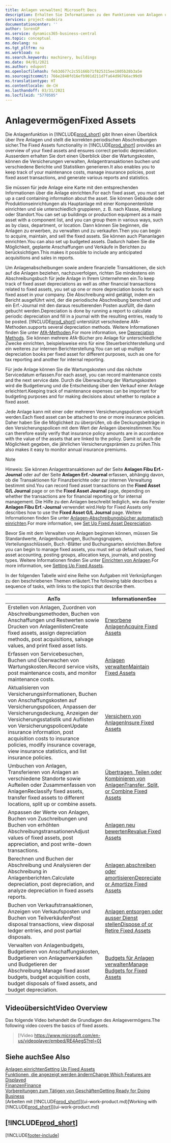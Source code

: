```yaml
---
title: Anlagen verwalten| Microsoft Docs
description: Erhalten Sie Informationen zu den Funktionen von Anlagen und eine Übersicht , wie mit Anlagen gearbeitet wird.
services: project-madeira
documentationcenter: ''
author: SorenGP
ms.service: dynamics365-business-central
ms.topic: conceptual
ms.devlang: na
ms.tgt_pltfrm: na
ms.workload: na
ms.search.keywords: machinery, buildings
ms.date: 04/01/2021
ms.author: edupont
ms.openlocfilehash: feb3d677c2c55166b71f825315ee1805b28b3a5e
ms.sourcegitcommit: 766e2840fd16efb901d211d7fa64d96766ac99d9
ms.translationtype: HT
ms.contentlocale: de-CH
ms.lasthandoff: 03/31/2021
ms.locfileid: "5770505"
---
```

# <a name="fixed-assets"></a><span data-ttu-id="223f0-103">Anlagevermögen</span><span class="sxs-lookup"><span data-stu-id="223f0-103">Fixed Assets</span></span>
<span data-ttu-id="223f0-104">Die Anlagenfunktion in [!INCLUDE[prod_short](includes/prod_short.md)] gibt Ihnen einen Überblick über Ihre Anlagen und stellt die korrekten periodischen Abschreibungen sicher.</span><span class="sxs-lookup"><span data-stu-id="223f0-104">The Fixed Assets functionality in [!INCLUDE[prod_short](includes/prod_short.md)] provides an overview of your fixed assets and ensures correct periodic depreciation.</span></span> <span data-ttu-id="223f0-105">Ausserdem erhalten Sie dort einen Überblick über die Wartungskosten, können die Versicherungen verwalten, Anlagentransaktionen buchen und verschiedene Berichte und Statistiken generieren.</span><span class="sxs-lookup"><span data-stu-id="223f0-105">It also enables you to keep track of your maintenance costs, manage insurance policies, post fixed asset transactions, and generate various reports and statistics.</span></span>

<span data-ttu-id="223f0-106">Sie müssen für jede Anlage eine Karte mit den entsprechenden Informationen über die Anlage einrichten.</span><span class="sxs-lookup"><span data-stu-id="223f0-106">For each fixed asset, you must set up a card containing information about the asset.</span></span> <span data-ttu-id="223f0-107">Sie können Gebäude oder Produktionseinrichtungen als Hauptanlage mit einer Komponentenliste einrichten und sie unterschiedlich gruppieren, z. B. nach Klasse, Abteilung oder Standort.</span><span class="sxs-lookup"><span data-stu-id="223f0-107">You can set up buildings or production equipment as a main asset with a component list, and you can group them in various ways, such as by class, department, or location.</span></span> <span data-ttu-id="223f0-108">Dann können Sie beginnen, die Anlagen zu erwerben, zu verwalten und zu verkaufen.</span><span class="sxs-lookup"><span data-stu-id="223f0-108">Then you can begin to acquire, maintain, and sell the fixed assets.</span></span> <span data-ttu-id="223f0-109">Sie können auch Plananlagen einrichten.</span><span class="sxs-lookup"><span data-stu-id="223f0-109">You can also set up budgeted assets.</span></span> <span data-ttu-id="223f0-110">Dadurch haben Sie die Möglichkeit, geplante Anschaffungen und Verkäufe in Berichten zu berücksichtigen.</span><span class="sxs-lookup"><span data-stu-id="223f0-110">This makes it possible to include any anticipated acquisitions and sales in reports.</span></span>

<span data-ttu-id="223f0-111">Um Anlagenabscheibungen sowie andere finanzielle Transaktionen, die sich auf die Anlagen beziehen, nachzuverfolgen, richten Sie mindestens ein Abschreibungsbuch für jede Anlage in Ihrem Unternehmen ein.</span><span class="sxs-lookup"><span data-stu-id="223f0-111">To keep track of fixed asset depreciations as well as other financial transactions related to fixed assets, you set up one or more depreciation books for each fixed asset in your company.</span></span> <span data-ttu-id="223f0-112">Die Abschreibung wird getätigt, indem ein Bericht ausgeführt wird, der die periodische Abschreibung berechnet und ein Erf.-Journal mit den daraus resultierenden Posten ausfüllt, die dann gebucht werden.</span><span class="sxs-lookup"><span data-stu-id="223f0-112">Depreciation is done by running a report to calculate periodic depreciation and fill in a journal with the resulting entries, ready to be posted.</span></span> [!INCLUDE[prod_short](includes/prod_short.md)] <span data-ttu-id="223f0-113">unterstützt verschiedene AfA-Methoden.</span><span class="sxs-lookup"><span data-stu-id="223f0-113">supports several depreciation methods.</span></span> <span data-ttu-id="223f0-114">Weitere Informationen finden Sie unter [AfA-Methoden](fa-depreciation-methods.md).</span><span class="sxs-lookup"><span data-stu-id="223f0-114">For more information, see [Depreciation Methods](fa-depreciation-methods.md).</span></span> <span data-ttu-id="223f0-115">Sie können mehrere AfA-Bücher pro Anlage für unterschiedliche Zwecke einrichten, beispielsweise eins für eine Steuerberichterstellung und ein weiteres zur internen Berichterstellung.</span><span class="sxs-lookup"><span data-stu-id="223f0-115">You can set up multiple depreciation books per fixed asset for different purposes, such as one for tax reporting and another for internal reporting.</span></span>

<span data-ttu-id="223f0-116">Für jede Anlage können Sie die Wartungskosten und das nächste Servicedatum erfassen.</span><span class="sxs-lookup"><span data-stu-id="223f0-116">For each asset, you can record maintenance costs and the next service date.</span></span> <span data-ttu-id="223f0-117">Durch die Überwachung der Wartungskosten wird die Budgetierung und die Entscheidung über den Verkauf einer Anlage erleichtert.</span><span class="sxs-lookup"><span data-stu-id="223f0-117">Keeping track of maintenance expenses can be important for budgeting purposes and for making decisions about whether to replace a fixed asset.</span></span>

<span data-ttu-id="223f0-118">Jede Anlage kann mit einer oder mehreren Versicherungspolicen verknüpft werden.</span><span class="sxs-lookup"><span data-stu-id="223f0-118">Each fixed asset can be attached to one or more insurance policies.</span></span> <span data-ttu-id="223f0-119">Daher haben Sie die Möglichkeit zu überprüfen, ob die Deckungsbeiträge in den Versicherungspolicen mit dem Wert der Anlagen übereinstimmen.</span><span class="sxs-lookup"><span data-stu-id="223f0-119">You can therefore easily verify that insurance policy amounts are in accordance with the value of the assets that are linked to the policy.</span></span> <span data-ttu-id="223f0-120">Damit ist auch die Möglichkeit gegeben, die jährlichen Versicherungsprämien zu prüfen.</span><span class="sxs-lookup"><span data-stu-id="223f0-120">This also makes it easy to monitor annual insurance premiums.</span></span>

> [!NOTE]  
>   <span data-ttu-id="223f0-121">Hinweis: Sie können Anlagentransaktionen auf der Seite **Anlagen Fibu Erf.-Journal** oder auf der Seite **Anlagen Erf.-Journal** erfassen, abhängig davon, ob die Transaktionen für Finanzberichte oder zur internen Verwaltung bestimmt sind.</span><span class="sxs-lookup"><span data-stu-id="223f0-121">You can record fixed asset transactions on the **Fixed Asset G/L Journal** page or on the **Fixed Asset Journal** page, depending on whether the transactions are for financial reporting or for internal management.</span></span> <span data-ttu-id="223f0-122">Die Hilfe zu den Anlagen beschreibt lediglich, wie das Fenster **Anlagen Fibu Erf.-Journal** verwendet wird.</span><span class="sxs-lookup"><span data-stu-id="223f0-122">Help for Fixed Assets only describes how to use the **Fixed Asset G/L Journal** page.</span></span> <span data-ttu-id="223f0-123">Weitere Informationen finden Sie unter [Anlagen-Abschreibungsbücher automatisch einrichten](fa-how-setup-depreciation.md).</span><span class="sxs-lookup"><span data-stu-id="223f0-123">For more information, see [Set Up Fixed Asset Depreciation](fa-how-setup-depreciation.md).</span></span>

<span data-ttu-id="223f0-124">Bevor Sie mit dem Verwalten von Anlagen beginnen können, müssen Sie Standardwerte, Anlagenbuchungen,  Buchungsgruppen, Verteilungsschlüsseln, Buch.-Blätter und Buchungsarten einrichten.</span><span class="sxs-lookup"><span data-stu-id="223f0-124">Before you can begin to manage fixed assets, you must set up default values, fixed asset accounting, posting groups, allocation keys, journals, and posting types.</span></span> <span data-ttu-id="223f0-125">Weitere Informationen finden Sie unter [Einrichten von Anlagen](fa-setup.md).</span><span class="sxs-lookup"><span data-stu-id="223f0-125">For more information, see [Setting Up Fixed Assets](fa-setup.md).</span></span>

<span data-ttu-id="223f0-126">In der folgenden Tabelle wird eine Reihe von Aufgaben mit Verknüpfungen zu den beschriebenen Themen erläutert.</span><span class="sxs-lookup"><span data-stu-id="223f0-126">The following table describes a sequence of tasks, with links to the topics that describe them.</span></span>

| <span data-ttu-id="223f0-127">An</span><span class="sxs-lookup"><span data-stu-id="223f0-127">To</span></span> | <span data-ttu-id="223f0-128">Informationen</span><span class="sxs-lookup"><span data-stu-id="223f0-128">See</span></span> |
| --- | --- |
| <span data-ttu-id="223f0-129">Erstellen von Anlagen, Zuordnen von Abschreibungsmethoden, Buchen von Anschaffungen und Restwerten sowie Drucken von Anlagenlisten</span><span class="sxs-lookup"><span data-stu-id="223f0-129">Create fixed assets, assign depreciation methods, post acquisitions, salvage values, and print fixed asset lists.</span></span> |[<span data-ttu-id="223f0-130">Erworbene Anlagen</span><span class="sxs-lookup"><span data-stu-id="223f0-130">Acquire Fixed Assets</span></span>](fa-how-acquire.md) |
| <span data-ttu-id="223f0-131">Erfassen von Servicebesuchen, Buchen und Überwachen von Wartungskosten.</span><span class="sxs-lookup"><span data-stu-id="223f0-131">Record service visits, post maintenance costs, and monitor maintenance costs.</span></span> |[<span data-ttu-id="223f0-132">Anlagen verwalten</span><span class="sxs-lookup"><span data-stu-id="223f0-132">Maintain Fixed Assets</span></span>](fa-how-maintain.md) |
| <span data-ttu-id="223f0-133">Aktualisieren von Versicherungsinformationen, Buchen von Anschaffungskosten auf Versicherungspolicen, Anpassen der Versicherungsdeckung, Anzeigen der Versicherungsstatistik und Auflisten von Versicherungspolicen</span><span class="sxs-lookup"><span data-stu-id="223f0-133">Update insurance information, post acquisition costs to insurance policies, modify insurance coverage, view insurance statistics, and list insurance policies.</span></span> |[<span data-ttu-id="223f0-134">Versichern von Anlagen</span><span class="sxs-lookup"><span data-stu-id="223f0-134">Insure Fixed Assets</span></span>](fa-how-insure.md) |
| <span data-ttu-id="223f0-135">Umbuchen von Anlagen, Transferieren von Anlagen an verschiedene Standorte sowie Aufteilen oder Zusammenfassen von Anlagen</span><span class="sxs-lookup"><span data-stu-id="223f0-135">Reclassify fixed assets, transfer fixed assets to different locations, split up or combine assets.</span></span> |[<span data-ttu-id="223f0-136">Übertragen, Teilen oder Kombinieren von Anlagen</span><span class="sxs-lookup"><span data-stu-id="223f0-136">Transfer, Split, or Combine Fixed Assets</span></span>](fa-how-trans-split-combine.md) |
| <span data-ttu-id="223f0-137">Anpassen der Werte von Anlagen, Buchen von Zuschreibungen und Buchen von erhöhten Abschreibungstransationen</span><span class="sxs-lookup"><span data-stu-id="223f0-137">Adjust values of fixed assets, post appreciation, and post write-down transactions.</span></span> |[<span data-ttu-id="223f0-138">Anlagen neu bewerten</span><span class="sxs-lookup"><span data-stu-id="223f0-138">Revalue Fixed Assets</span></span>](fa-how-revalue.md) |
| <span data-ttu-id="223f0-139">Berechnen und Buchen der Abschreibung und Analysieren der Abschreibung in Anlagenberichten.</span><span class="sxs-lookup"><span data-stu-id="223f0-139">Calculate depreciation, post depreciation, and  analyze depreciation in fixed assets reports.</span></span> |[<span data-ttu-id="223f0-140">Anlagen abschreiben oder amortisieren</span><span class="sxs-lookup"><span data-stu-id="223f0-140">Depreciate or Amortize Fixed Assets</span></span>](fa-how-depreciate-amortize.md) |
| <span data-ttu-id="223f0-141">Buchen von Verkaufstransaktionen, Anzeigen von Verkaufsposten und Buchen von Teilverkäufen</span><span class="sxs-lookup"><span data-stu-id="223f0-141">Post disposal transactions, view disposal ledger entries, and post partial disposals.</span></span> |[<span data-ttu-id="223f0-142">Anlagen entsorgen oder ausser Dienst stellen</span><span class="sxs-lookup"><span data-stu-id="223f0-142">Dispose of or Retire Fixed Assets</span></span>](fa-how-dispose-retire.md) |
| <span data-ttu-id="223f0-143">Verwalten von Anlagenbudgets, Budgetieren von Anschaffungskosten, Budgetieren von Anlagenverkäufen und Budgetieren der Abschreibung.</span><span class="sxs-lookup"><span data-stu-id="223f0-143">Manage fixed asset budgets, budget acquisition costs, budget disposals of fixed assets, and budget depreciation.</span></span> |[<span data-ttu-id="223f0-144">Budgets für Anlagen verwalten</span><span class="sxs-lookup"><span data-stu-id="223f0-144">Manage Budgets for Fixed Assets</span></span>](fa-how-manage-budgets.md) |

## <a name="video-overview"></a><span data-ttu-id="223f0-145">Videoübersicht</span><span class="sxs-lookup"><span data-stu-id="223f0-145">Video Overview</span></span>
<span data-ttu-id="223f0-146">Das folgende Video behandelt die Grundlagen des Anlagevermögens.</span><span class="sxs-lookup"><span data-stu-id="223f0-146">The following video covers the basics of fixed assets.</span></span>

> [!Video https://www.microsoft.com/en-us/videoplayer/embed/RE4AegS?rel=0]

## <a name="see-also"></a><span data-ttu-id="223f0-147">Siehe auch</span><span class="sxs-lookup"><span data-stu-id="223f0-147">See Also</span></span>
[<span data-ttu-id="223f0-148">Anlagen einrichten</span><span class="sxs-lookup"><span data-stu-id="223f0-148">Setting Up Fixed Assets</span></span>](fa-setup.md)  
[<span data-ttu-id="223f0-149">Funktionen, die angezeigt werden ändern</span><span class="sxs-lookup"><span data-stu-id="223f0-149">Change Which Features are Displayed</span></span>](ui-experiences.md)  
[<span data-ttu-id="223f0-150">Finanzen</span><span class="sxs-lookup"><span data-stu-id="223f0-150">Finance</span></span>](finance.md)  
[<span data-ttu-id="223f0-151">Vorbereitungen zum Tätigen von Geschäften</span><span class="sxs-lookup"><span data-stu-id="223f0-151">Getting Ready for Doing Business</span></span>](ui-get-ready-business.md)  
<span data-ttu-id="223f0-152">[Arbeiten mit [!INCLUDE[prod_short](includes/prod_short.md)]](ui-work-product.md)</span><span class="sxs-lookup"><span data-stu-id="223f0-152">[Working with [!INCLUDE[prod_short](includes/prod_short.md)]](ui-work-product.md)</span></span>

## [!INCLUDE[prod_short](includes/free_trial_md.md)]  
 


[!INCLUDE[footer-include](includes/footer-banner.md)]